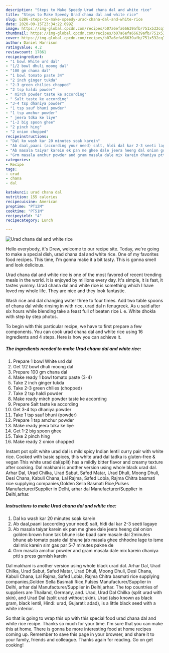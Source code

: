 ```yaml
---
description: "Steps to Make Speedy Urad chana dal and white rice"
title: "Steps to Make Speedy Urad chana dal and white rice"
slug: 6286-steps-to-make-speedy-urad-chana-dal-and-white-rice
date: 2020-09-15T23:34:22.699Z
image: https://img-global.cpcdn.com/recipes/b07a6efa66639afb/751x532cq70/urad-chana-dal-and-white-rice-recipe-main-photo.jpg
thumbnail: https://img-global.cpcdn.com/recipes/b07a6efa66639afb/751x532cq70/urad-chana-dal-and-white-rice-recipe-main-photo.jpg
cover: https://img-global.cpcdn.com/recipes/b07a6efa66639afb/751x532cq70/urad-chana-dal-and-white-rice-recipe-main-photo.jpg
author: Daniel Harrison
ratingvalue: 4.2
reviewcount: 17861
recipeingredient:
- "1 bowl White urd dal"
- "1/2 bowl dhuli moong dal"
- "100 gm chana dal"
- "1 bowl tomato paste 34"
- "2 inch ginger tukda"
- "2-3 green chilies chopped"
- "2 tsp haldi powder"
- " mirch powder taste ke according"
- " Salt taste ke according"
- "3-4 tsp dhaniya powder"
- "1 tsp sauf bhuni powder"
- "1 tsp amchur powder"
- " jeera tdka ke liye"
- "1-2 big spoon ghee"
- "2 pinch hing"
- "2 onion chopped"
recipeinstructions:
- "Dal ko wash kar 20 minutes soak karein"
- "Ab daal,paani (according your need) salt, hldi dal kar 2-3 seeti lagaye"
- "Ab masala taiyar karein ek pan me ghee dale jeera heeng dal onion golden brown hone tak bhune iske baad sare masale dal 2minutes bhune ab tomato paste dal bhune jab masala ghee chhodne lage to isme dal mix karein sim gas par 5-7 minutes pakne de"
- "Grm masala amchur powder and gram masala dale mix karein dhaniya ptti s press garnish karein"
categories:
- Recipe
tags:
- urad
- chana
- dal

katakunci: urad chana dal 
nutrition: 155 calories
recipecuisine: American
preptime: "PT12M"
cooktime: "PT51M"
recipeyield: "4"
recipecategory: Lunch

---
```



![Urad chana dal and white rice](https://img-global.cpcdn.com/recipes/b07a6efa66639afb/751x532cq70/urad-chana-dal-and-white-rice-recipe-main-photo.jpg)

Hello everybody, it's Drew, welcome to our recipe site. Today, we're going to make a special dish, urad chana dal and white rice. One of my favorites food recipes. This time, I'm gonna make it a bit tasty. This is gonna smell and look delicious.

Urad chana dal and white rice is one of the most favored of recent trending meals in the world. It is enjoyed by millions every day. It's simple, it is fast, it tastes yummy. Urad chana dal and white rice is something which I have loved my whole life. They are nice and they look fantastic.

Wash rice and dal changing water three to four times. Add two table spoons of chana dal while rinsing in with rice, urad dal n fenugreek. As u said after six hours while blending take a feast full of beaten rice i. e. White dhokla with step by step photos.


To begin with this particular recipe, we have to first prepare a few components. You can cook urad chana dal and white rice using 16 ingredients and 4 steps. Here is how you can achieve it.

<!--inarticleads1-->

##### The ingredients needed to make Urad chana dal and white rice:

1. Prepare 1 bowl White urd dal
1. Get 1/2 bowl dhuli moong dal
1. Prepare 100 gm chana dal
1. Make ready 1 bowl tomato paste (3-4)
1. Take 2 inch ginger tukda
1. Take 2-3 green chilies (chopped)
1. Take 2 tsp haldi powder
1. Make ready  mirch powder taste ke according
1. Prepare  Salt taste ke according
1. Get 3-4 tsp dhaniya powder
1. Take 1 tsp sauf bhuni (powder)
1. Prepare 1 tsp amchur powder
1. Make ready  jeera tdka ke liye
1. Get 1-2 big spoon ghee
1. Take 2 pinch hing
1. Make ready 2 onion chopped


Instant pot split white urad dal is mild spicy Indian lentil curry pair with white rice. Cooked with basic spices, this white urad dal tadka is gluten-free &amp; vegan This white urad dal(split) has a mildly bitter flavor and creamy texture after cooking. Dal makhani is another version using whole black urad dal. Arhar Dal, Urad Chilka, Urad Sabut, Safed Matar, Urad Dhuli, Moong Dhuli, Desi Chana, Kabuli Chana, Lal Rajma, Safed Lobia, Rajma Chitra basmati rice supplying companies,Golden Sella Basmati Rice,Pulses Manufacturer/Supplier in Delhi, arhar dal Manufacturer/Supplier in Delhi,arhar. 

<!--inarticleads2-->

##### Instructions to make Urad chana dal and white rice:

1. Dal ko wash kar 20 minutes soak karein
1. Ab daal,paani (according your need) salt, hldi dal kar 2-3 seeti lagaye
1. Ab masala taiyar karein ek pan me ghee dale jeera heeng dal onion golden brown hone tak bhune iske baad sare masale dal 2minutes bhune ab tomato paste dal bhune jab masala ghee chhodne lage to isme dal mix karein sim gas par 5-7 minutes pakne de
1. Grm masala amchur powder and gram masala dale mix karein dhaniya ptti s press garnish karein


Dal makhani is another version using whole black urad dal. Arhar Dal, Urad Chilka, Urad Sabut, Safed Matar, Urad Dhuli, Moong Dhuli, Desi Chana, Kabuli Chana, Lal Rajma, Safed Lobia, Rajma Chitra basmati rice supplying companies,Golden Sella Basmati Rice,Pulses Manufacturer/Supplier in Delhi, arhar dal Manufacturer/Supplier in Delhi,arhar. The top countries of suppliers are Thailand, Germany, and. Urad, Urad Dal Chilka (split urad with skin), and Urad Dal (split urad without skin). Urad (also known as black gram, black lentil, Hindi: urad, Gujarati: adad), is a little black seed with a white interior. 

So that is going to wrap this up with this special food urad chana dal and white rice recipe. Thanks so much for your time. I'm sure that you can make this at home. There is gonna be more interesting food at home recipes coming up. Remember to save this page in your browser, and share it to your family, friends and colleague. Thanks again for reading. Go on get cooking!
